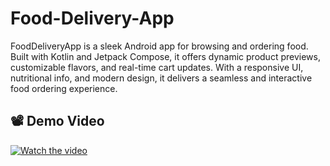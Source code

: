 # Food-Delivery-App
FoodDeliveryApp is a sleek Android app for browsing and ordering food. Built with Kotlin and Jetpack Compose, it offers dynamic product previews, customizable flavors, and real-time cart updates. With a responsive UI, nutritional info, and modern design, it delivers a seamless and interactive food ordering experience. 

## 📽️ Demo Video

[![Watch the video](https://imgur.com/a/pSSBDMQ.jpg)](https://drive.google.com/file/d/1XPrDiH593h5aMGfci3JdtsttYTFIPZwK/view)


